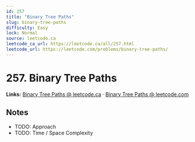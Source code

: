 ```yaml
--- 
id: 257
title: "Binary Tree Paths"
slug: binary-tree-paths
difficulty: Easy
lock: Normal
source: leetcode.ca
leetcode_ca_url: https://leetcode.ca/all/257.html
leetcode_url: https://leetcode.com/problems/binary-tree-paths/
---
```


# 257. Binary Tree Paths

**Links:** [Binary Tree Paths @ leetcode.ca](https://leetcode.ca/all/257.html) · [Binary Tree Paths @ leetcode.com](https://leetcode.com/problems/binary-tree-paths/)

## Notes
- TODO: Approach
- TODO: Time / Space Complexity

